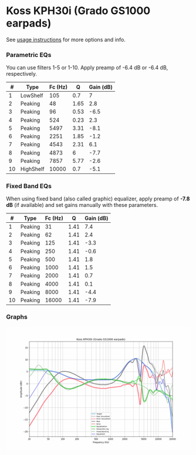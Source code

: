 # Koss KPH30i (Grado GS1000 earpads)
See [usage instructions](https://github.com/jaakkopasanen/AutoEq#usage) for more options and info.

### Parametric EQs
You can use filters 1-5 or 1-10. Apply preamp of -6.4 dB or -6.4 dB, respectively.

|   # | Type      |   Fc (Hz) |    Q |   Gain (dB) |
|-----|-----------|-----------|------|-------------|
|   1 | LowShelf  |       105 | 0.7  |         7   |
|   2 | Peaking   |        48 | 1.65 |         2.8 |
|   3 | Peaking   |        96 | 0.53 |        -6.5 |
|   4 | Peaking   |       524 | 0.23 |         2.3 |
|   5 | Peaking   |      5497 | 3.31 |        -8.1 |
|   6 | Peaking   |      2251 | 1.85 |        -1.2 |
|   7 | Peaking   |      4543 | 2.31 |         6.1 |
|   8 | Peaking   |      4873 | 6    |        -7.7 |
|   9 | Peaking   |      7857 | 5.77 |        -2.6 |
|  10 | HighShelf |     10000 | 0.7  |        -5.1 |

### Fixed Band EQs
When using fixed band (also called graphic) equalizer, apply preamp of **-7.8 dB** (if available) and set gains manually with these parameters.

|   # | Type    |   Fc (Hz) |    Q |   Gain (dB) |
|-----|---------|-----------|------|-------------|
|   1 | Peaking |        31 | 1.41 |         7.4 |
|   2 | Peaking |        62 | 1.41 |         2.4 |
|   3 | Peaking |       125 | 1.41 |        -3.3 |
|   4 | Peaking |       250 | 1.41 |        -0.6 |
|   5 | Peaking |       500 | 1.41 |         1.8 |
|   6 | Peaking |      1000 | 1.41 |         1.5 |
|   7 | Peaking |      2000 | 1.41 |         0.7 |
|   8 | Peaking |      4000 | 1.41 |         0.1 |
|   9 | Peaking |      8000 | 1.41 |        -4.4 |
|  10 | Peaking |     16000 | 1.41 |        -7.9 |

### Graphs
![](./Koss%20KPH30i%20(Grado%20GS1000%20earpads).png)
